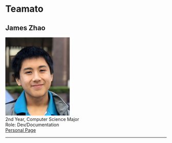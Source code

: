 # Teamato

## James Zhao
<img src="admin/misc/James.JPG" width="201" height="244" /><br>
2nd Year, Computer Science Major<br>
Role: Dev/Documentation<br>
[Personal Page](https://jameszhao01.github.io/CSE110_Lab2/)<br>
<hr>
